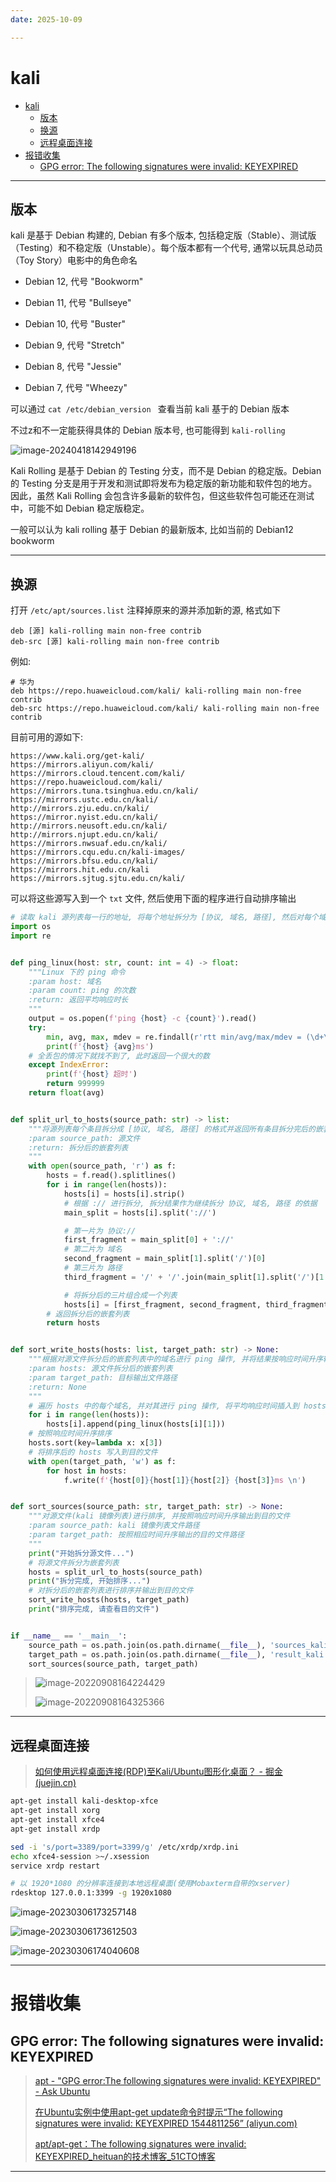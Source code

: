 ```yaml
---
date: 2025-10-09

---
```


# kali

- [kali](#kali)
  - [版本](#版本)
  - [换源](#换源)
  - [远程桌面连接](#远程桌面连接)
- [报错收集](#报错收集)
  - [GPG error: The following signatures were invalid: KEYEXPIRED](#gpg-error-the-following-signatures-were-invalid-keyexpired)

----

## 版本

kali 是基于 Debian 构建的, Debian 有多个版本, 包括稳定版（Stable）、测试版（Testing）和不稳定版（Unstable）。每个版本都有一个代号, 通常以玩具总动员（Toy Story）电影中的角色命名
- Debian 12, 代号 "Bookworm"
- Debian 11, 代号 "Bullseye"

- Debian 10, 代号 "Buster"

- Debian 9, 代号 "Stretch"

- Debian 8, 代号 "Jessie"

- Debian 7, 代号 "Wheezy"


可以通过 `cat /etc/debian_version ` 查看当前 kali 基于的 Debian 版本

不过z和不一定能获得具体的 Debian 版本号, 也可能得到 `kali-rolling` 

![image-20240418142949196](http://cdn.ayusummer233.top/DailyNotes/image-20240418142949196.png)

Kali Rolling 是基于 Debian 的 Testing 分支，而不是 Debian 的稳定版。Debian 的 Testing 分支是用于开发和测试即将发布为稳定版的新功能和软件包的地方。因此，虽然 Kali Rolling 会包含许多最新的软件包，但这些软件包可能还在测试中，可能不如 Debian 稳定版稳定。

一般可以认为 kali rolling 基于 Debian 的最新版本, 比如当前的  Debian12 bookworm

----

## 换源

打开 `/etc/apt/sources.list` 注释掉原来的源并添加新的源, 格式如下

```list
deb [源] kali-rolling main non-free contrib
deb-src [源] kali-rolling main non-free contrib
```

例如:

```list
# 华为
deb https://repo.huaweicloud.com/kali/ kali-rolling main non-free contrib
deb-src https://repo.huaweicloud.com/kali/ kali-rolling main non-free contrib
```

目前可用的源如下:

```list
https://www.kali.org/get-kali/
https://mirrors.aliyun.com/kali/
https://mirrors.cloud.tencent.com/kali/
https://repo.huaweicloud.com/kali/
https://mirrors.tuna.tsinghua.edu.cn/kali/
https://mirrors.ustc.edu.cn/kali/
http://mirrors.zju.edu.cn/kali/
https://mirror.nyist.edu.cn/kali/
http://mirrors.neusoft.edu.cn/kali/
http://mirrors.njupt.edu.cn/kali/
https://mirrors.nwsuaf.edu.cn/kali/
https://mirrors.cqu.edu.cn/kali-images/
https://mirrors.bfsu.edu.cn/kali/
https://mirrors.hit.edu.cn/kali
https://mirrors.sjtug.sjtu.edu.cn/kali/
```

可以将这些源写入到一个 `txt` 文件, 然后使用下面的程序进行自动排序输出

```python
# 读取 kali 源列表每一行的地址, 将每个地址拆分为 [协议, 域名, 路径], 然后对每个域名 ping 4次, 按照响应时间递增排序, 输出到目的文件
import os
import re


def ping_linux(host: str, count: int = 4) -> float:
    """Linux 下的 ping 命令  
    :param host: 域名
    :param count: ping 的次数
    :return: 返回平均响应时长
    """
    output = os.popen(f'ping {host} -c {count}').read()
    try:
        min, avg, max, mdev = re.findall(r'rtt min/avg/max/mdev = (\d+\.\d+)/(\d+\.\d+)/(\d+\.\d+)/(\d+\.\d+) ms', output)[0]
        print(f'{host} {avg}ms')
    # 全丢包的情况下就找不到了, 此时返回一个很大的数
    except IndexError:
        print(f'{host} 超时')
        return 999999
    return float(avg)


def split_url_to_hosts(source_path: str) -> list:
    """将源列表每个条目拆分成 [协议, 域名, 路径] 的格式并返回所有条目拆分完后的嵌套列表  
    :param source_path: 源文件
    :return: 拆分后的嵌套列表
    """
    with open(source_path, 'r') as f:
        hosts = f.read().splitlines()
        for i in range(len(hosts)):
            hosts[i] = hosts[i].strip()
            # 根据 :// 进行拆分, 拆分结果作为继续拆分 协议, 域名, 路径 的依据
            main_split = hosts[i].split('://')

            # 第一片为 协议://
            first_fragment = main_split[0] + '://'
            # 第二片为 域名
            second_fragment = main_split[1].split('/')[0]
            # 第三片为 路径
            third_fragment = '/' + '/'.join(main_split[1].split('/')[1:])

            # 将拆分后的三片组合成一个列表
            hosts[i] = [first_fragment, second_fragment, third_fragment]
        # 返回拆分后的嵌套列表
        return hosts


def sort_write_hosts(hosts: list, target_path: str) -> None:
    """根据对源文件拆分后的嵌套列表中的域名进行 ping 操作, 并将结果按响应时间升序输出到目的文件  
    :param hosts: 源文件拆分后的嵌套列表  
    :param target_path: 目标输出文件路径
    :return: None
    """
    # 遍历 hosts 中的每个域名, 并对其进行 ping 操作, 将平均响应时间插入到 hosts 尾部
    for i in range(len(hosts)):
        hosts[i].append(ping_linux(hosts[i][1]))
    # 按照响应时间升序排序
    hosts.sort(key=lambda x: x[3])
    # 将排序后的 hosts 写入到目的文件
    with open(target_path, 'w') as f:
        for host in hosts:
            f.write(f'{host[0]}{host[1]}{host[2]} {host[3]}ms \n')


def sort_sources(source_path: str, target_path: str) -> None:
    """对源文件(kali 镜像列表)进行排序, 并按照响应时间升序输出到目的文件  
    :param source_path: kali 镜像列表文件路径  
    :param target_path: 按照相应时间升序输出的目的文件路径
    """
    print("开始拆分源文件...")
    # 将源文件拆分为嵌套列表
    hosts = split_url_to_hosts(source_path)
    print("拆分完成, 开始排序...")
    # 对拆分后的嵌套列表进行排序并输出到目的文件
    sort_write_hosts(hosts, target_path)    
    print("排序完成, 请查看目的文件")


if __name__ == '__main__':
    source_path = os.path.join(os.path.dirname(__file__), 'sources_kali.txt')
    target_path = os.path.join(os.path.dirname(__file__), 'result_kali.txt')
    sort_sources(source_path, target_path)
```

> ![image-20220908164224429](http://cdn.ayusummer233.top/img/202209081643208.png)
>
> ![image-20220908164325366](http://cdn.ayusummer233.top/img/202209081643429.png)

---

## 远程桌面连接

> [如何使用远程桌面连接(RDP)至Kali/Ubuntu图形化桌面？ - 掘金 (juejin.cn)](https://juejin.cn/post/7090421599781781512)

```bash
apt-get install kali-desktop-xfce
apt-get install xorg
apt-get install xfce4
apt-get install xrdp
```

```bash
sed -i 's/port=3389/port=3399/g' /etc/xrdp/xrdp.ini
echo xfce4-session >~/.xsession
service xrdp restart
```

```bash
# 以 1920*1080 的分辨率连接到本地远程桌面(使用Mobaxterm自带的xserver)
rdesktop 127.0.0.1:3399 -g 1920x1080
```

![image-20230306173257148](http://cdn.ayusummer233.top/DailyNotes/202303061735760.png)

![image-20230306173612503](http://cdn.ayusummer233.top/DailyNotes/202303061736408.png)

![image-20230306174040608](http://cdn.ayusummer233.top/DailyNotes/202303061740221.png)

---

# 报错收集

## GPG error: The following signatures were invalid: KEYEXPIRED

> [apt - "GPG error:The following signatures were invalid: KEYEXPIRED" - Ask Ubuntu](https://askubuntu.com/questions/650032/gpg-errorthe-following-signatures-were-invalid-keyexpired)
>
> [在Ubuntu实例中使用apt-get update命令时提示“The following signatures were invalid: KEYEXPIRED 1544811256” (aliyun.com)](https://help.aliyun.com/document_detail/149961.html)
>
> [apt/apt-get：The following signatures were invalid: KEYEXPIRED_heituan的技术博客_51CTO博客](https://blog.51cto.com/hackedu/3403797)

---



